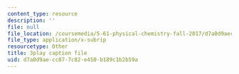 ```yaml
---
content_type: resource
description: ''
file: null
file_location: /coursemedia/5-61-physical-chemistry-fall-2017/d7a0d9aecc877c82e450b189c1b2b59a_zwH9MjZl3v4.srt
file_type: application/x-subrip
resourcetype: Other
title: 3play caption file
uid: d7a0d9ae-cc87-7c82-e450-b189c1b2b59a
---
```

